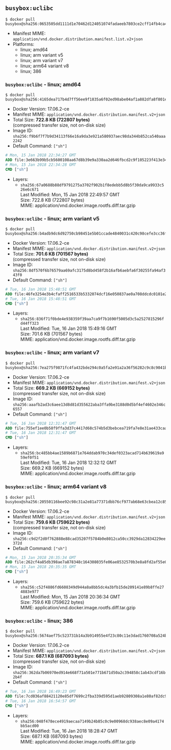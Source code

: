 ## `busybox:uclibc`

```console
$ docker pull busybox@sha256:0653505dd1111d1e70462d124051074fadaeeb7803ce2cff14fb4ca49a304da5
```

-	Manifest MIME: `application/vnd.docker.distribution.manifest.list.v2+json`
-	Platforms:
	-	linux; amd64
	-	linux; arm variant v5
	-	linux; arm variant v7
	-	linux; arm64 variant v8
	-	linux; 386

### `busybox:uclibc` - linux; amd64

```console
$ docker pull busybox@sha256:4165dea717b4d7ff56ee9f1835a6f02ed98abe04af1a882dfa8f801e82e31b1e
```

-	Docker Version: 17.06.2-ce
-	Manifest MIME: `application/vnd.docker.distribution.manifest.v2+json`
-	Total Size: **722.8 KB (722807 bytes)**  
	(compressed transfer size, not on-disk size)
-	Image ID: `sha256:f9b6f7f7b9d34113f66e16a9da3e921a580937aec98da344b852ca540aaa2242`
-	Default Command: `["sh"]`

```dockerfile
# Mon, 15 Jan 2018 22:34:27 GMT
ADD file:3e663b99b5cb5600108aa67d8b39e9a330aa2d646fbcd2c9f105223f413e34d7 in / 
# Mon, 15 Jan 2018 22:34:28 GMT
CMD ["sh"]
```

-	Layers:
	-	`sha256:67a0688b88df9791275a3702f902b1f8edebb5d8b5f30da9ca9933c526e6c671`  
		Last Modified: Mon, 15 Jan 2018 22:49:57 GMT  
		Size: 722.8 KB (722807 bytes)  
		MIME: application/vnd.docker.image.rootfs.diff.tar.gzip

### `busybox:uclibc` - linux; arm variant v5

```console
$ docker pull busybox@sha256:b4adb9dc6d92750cb98451e5b01ccade4840031c420c98cefe3cc36fa68fa4ca
```

-	Docker Version: 17.06.2-ce
-	Manifest MIME: `application/vnd.docker.distribution.manifest.v2+json`
-	Total Size: **701.6 KB (701567 bytes)**  
	(compressed transfer size, not on-disk size)
-	Image ID: `sha256:8df570f6b76579aa69afc3175d8bd458f2b16afb6aebfa6f30255fa94af343f0`
-	Default Command: `["sh"]`

```dockerfile
# Tue, 16 Jan 2018 15:48:51 GMT
ADD file:46fe3254e3b4cfaff2516533b5332074dcf16e050837ae0a708ddcdc0101e232 in / 
# Tue, 16 Jan 2018 15:48:51 GMT
CMD ["sh"]
```

-	Layers:
	-	`sha256:836f71f0bde4e938359f39aa7ca9f7b1690f5005d3c5a2527815296fd44ff323`  
		Last Modified: Tue, 16 Jan 2018 15:49:16 GMT  
		Size: 701.6 KB (701567 bytes)  
		MIME: application/vnd.docker.image.rootfs.diff.tar.gzip

### `busybox:uclibc` - linux; arm variant v7

```console
$ docker pull busybox@sha256:7ea275f9871fc4fa432bde294c0a5fa2e91a2a36f56282c9c8c9041b6d565732
```

-	Docker Version: 17.06.2-ce
-	Manifest MIME: `application/vnd.docker.distribution.manifest.v2+json`
-	Total Size: **669.2 KB (669152 bytes)**  
	(compressed transfer size, not on-disk size)
-	Image ID: `sha256:aaafb2ad3c6aee13d8d81d355622aba3ffa9be3188d0d5bf4ef4602e346c6557`
-	Default Command: `["sh"]`

```dockerfile
# Tue, 16 Jan 2018 12:31:47 GMT
ADD file:755ef1ee0b58f9ffa3d37c4417d68c574b5d3bebcea719fa7e8e31ae433caafd in / 
# Tue, 16 Jan 2018 12:31:47 GMT
CMD ["sh"]
```

-	Layers:
	-	`sha256:bc485bb4ae1589b6871e764ddab970c34def0323acad714b639619a959ef0f51`  
		Last Modified: Tue, 16 Jan 2018 12:32:12 GMT  
		Size: 669.2 KB (669152 bytes)  
		MIME: application/vnd.docker.image.rootfs.diff.tar.gzip

### `busybox:uclibc` - linux; arm64 variant v8

```console
$ docker pull busybox@sha256:20550116bee92c98c31a2e81a77371dbb76cf977ab68e63cbea12c85a371f3b2
```

-	Docker Version: 17.06.2-ce
-	Manifest MIME: `application/vnd.docker.distribution.manifest.v2+json`
-	Total Size: **759.6 KB (759622 bytes)**  
	(compressed transfer size, not on-disk size)
-	Image ID: `sha256:c9d2f2d0f762888e88cad35207f5784b0e8012ca50cc3929da12834229ee372d`
-	Default Command: `["sh"]`

```dockerfile
# Mon, 15 Jan 2018 20:35:34 GMT
ADD file:262cf4a85db398ae7a878348c164308035fe06ae8532570b3e8a8fd2af55e05a in / 
# Mon, 15 Jan 2018 20:35:35 GMT
CMD ["sh"]
```

-	Layers:
	-	`sha256:c52f4886fd6608349d944a8a8bb5dc4a3bfb15de209141e89b8ffe274883e977`  
		Last Modified: Mon, 15 Jan 2018 20:36:34 GMT  
		Size: 759.6 KB (759622 bytes)  
		MIME: application/vnd.docker.image.rootfs.diff.tar.gzip

### `busybox:uclibc` - linux; 386

```console
$ docker pull busybox@sha256:5674aef75c523731b14a3b914955e4f23c80c11e3dad1760708a524b0db332be
```

-	Docker Version: 17.06.2-ce
-	Manifest MIME: `application/vnd.docker.distribution.manifest.v2+json`
-	Total Size: **687.1 KB (687093 bytes)**  
	(compressed transfer size, not on-disk size)
-	Image ID: `sha256:362da7b06970ed914e668f71a501e771b671d50a2c394858c1ab43cdf16b2b4f`
-	Default Command: `["sh"]`

```dockerfile
# Tue, 16 Jan 2018 16:49:23 GMT
ADD file:7cd036af88421120e85df7699c2fba339d595d1aeb92809308a1e80af82dc93f in / 
# Tue, 16 Jan 2018 16:54:57 GMT
CMD ["sh"]
```

-	Layers:
	-	`sha256:048f478ece4919aecaa7149b24b85c0c9e00968dc938aec8e09a4174bb5acd00`  
		Last Modified: Tue, 16 Jan 2018 18:28:47 GMT  
		Size: 687.1 KB (687093 bytes)  
		MIME: application/vnd.docker.image.rootfs.diff.tar.gzip
